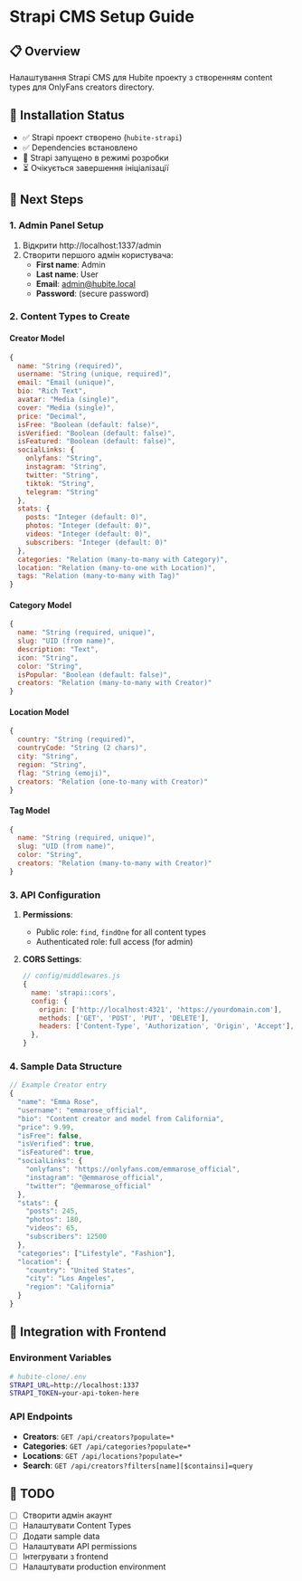 # Strapi CMS Setup Guide

## 📋 **Overview**
Налаштування Strapi CMS для Hubite проекту з створенням content types для OnlyFans creators directory.

## 🚀 **Installation Status**
- ✅ Strapi проект створено (`hubite-strapi`)
- ✅ Dependencies встановлено
- 🔄 Strapi запущено в режимі розробки
- ⏳ Очікується завершення ініціалізації

## 🔧 **Next Steps**

### **1. Admin Panel Setup**
1. Відкрити http://localhost:1337/admin
2. Створити першого адмін користувача:
   - **First name**: Admin
   - **Last name**: User
   - **Email**: admin@hubite.local
   - **Password**: (secure password)

### **2. Content Types to Create**

#### **Creator Model**
```javascript
{
  name: "String (required)",
  username: "String (unique, required)",
  email: "Email (unique)",
  bio: "Rich Text",
  avatar: "Media (single)",
  cover: "Media (single)",
  price: "Decimal",
  isFree: "Boolean (default: false)",
  isVerified: "Boolean (default: false)",
  isFeatured: "Boolean (default: false)",
  socialLinks: {
    onlyfans: "String",
    instagram: "String",
    twitter: "String",
    tiktok: "String",
    telegram: "String"
  },
  stats: {
    posts: "Integer (default: 0)",
    photos: "Integer (default: 0)",
    videos: "Integer (default: 0)",
    subscribers: "Integer (default: 0)"
  },
  categories: "Relation (many-to-many with Category)",
  location: "Relation (many-to-one with Location)",
  tags: "Relation (many-to-many with Tag)"
}
```

#### **Category Model**
```javascript
{
  name: "String (required, unique)",
  slug: "UID (from name)",
  description: "Text",
  icon: "String",
  color: "String",
  isPopular: "Boolean (default: false)",
  creators: "Relation (many-to-many with Creator)"
}
```

#### **Location Model**
```javascript
{
  country: "String (required)",
  countryCode: "String (2 chars)",
  city: "String",
  region: "String",
  flag: "String (emoji)",
  creators: "Relation (one-to-many with Creator)"
}
```

#### **Tag Model**
```javascript
{
  name: "String (required, unique)",
  slug: "UID (from name)",
  color: "String",
  creators: "Relation (many-to-many with Creator)"
}
```

### **3. API Configuration**
1. **Permissions**:
   - Public role: `find`, `findOne` for all content types
   - Authenticated role: full access (for admin)

2. **CORS Settings**:
   ```javascript
   // config/middlewares.js
   {
     name: 'strapi::cors',
     config: {
       origin: ['http://localhost:4321', 'https://yourdomain.com'],
       methods: ['GET', 'POST', 'PUT', 'DELETE'],
       headers: ['Content-Type', 'Authorization', 'Origin', 'Accept'],
     },
   }
   ```

### **4. Sample Data Structure**
```javascript
// Example Creator entry
{
  "name": "Emma Rose",
  "username": "emmarose_official",
  "bio": "Content creator and model from California",
  "price": 9.99,
  "isFree": false,
  "isVerified": true,
  "isFeatured": true,
  "socialLinks": {
    "onlyfans": "https://onlyfans.com/emmarose_official",
    "instagram": "@emmarose_official",
    "twitter": "@emmarose_official"
  },
  "stats": {
    "posts": 245,
    "photos": 180,
    "videos": 65,
    "subscribers": 12500
  },
  "categories": ["Lifestyle", "Fashion"],
  "location": {
    "country": "United States",
    "city": "Los Angeles",
    "region": "California"
  }
}
```

## 🔗 **Integration with Frontend**

### **Environment Variables**
```bash
# hubite-clone/.env
STRAPI_URL=http://localhost:1337
STRAPI_TOKEN=your-api-token-here
```

### **API Endpoints**
- **Creators**: `GET /api/creators?populate=*`
- **Categories**: `GET /api/categories?populate=*`
- **Locations**: `GET /api/locations?populate=*`
- **Search**: `GET /api/creators?filters[name][$containsi]=query`

## 📝 **TODO**
- [ ] Створити адмін акаунт
- [ ] Налаштувати Content Types
- [ ] Додати sample data
- [ ] Налаштувати API permissions
- [ ] Інтегрувати з frontend
- [ ] Налаштувати production environment 
